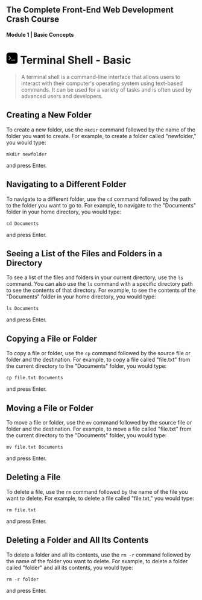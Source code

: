 ## The Complete Front-End Web Development Crash Course
#### Module 1 | Basic Concepts

# <img src="../imgs/terminal-icon.jpeg" width="30"/> Terminal Shell - Basic
> A terminal shell is a command-line interface that allows users to interact with their computer's operating system using text-based commands. It can be used for a variety of tasks and is often used by advanced users and developers.

## Creating a New Folder

To create a new folder, use the `mkdir` command followed by the name of the folder you want to create. For example, to create a folder called "newfolder," you would type:
```shell
mkdir newfolder
```
and press Enter.

## Navigating to a Different Folder

To navigate to a different folder, use the `cd` command followed by the path to the folder you want to go to. For example, to navigate to the "Documents" folder in your home directory, you would type:
```shell
cd Documents
```

and press Enter.

## Seeing a List of the Files and Folders in a Directory

To see a list of the files and folders in your current directory, use the `ls` command. You can also use the `ls` command with a specific directory path to see the contents of that directory. For example, to see the contents of the "Documents" folder in your home directory, you would type:
```shell
ls Documents
```

and press Enter.

## Copying a File or Folder

To copy a file or folder, use the `cp` command followed by the source file or folder and the destination. For example, to copy a file called "file.txt" from the current directory to the "Documents" folder, you would type:
```shell
cp file.txt Documents
```

and press Enter.

## Moving a File or Folder

To move a file or folder, use the `mv` command followed by the source file or folder and the destination. For example, to move a file called "file.txt" from the current directory to the "Documents" folder, you would type:
```shell
mv file.txt Documents
```

and press Enter.

## Deleting a File

To delete a file, use the `rm` command followed by the name of the file you want to delete. For example, to delete a file called "file.txt," you would type:
```shell
rm file.txt
```
and press Enter.

## Deleting a Folder and All Its Contents

To delete a folder and all its contents, use the `rm -r` command followed by the name of the folder you want to delete. For example, to delete a folder called "folder" and all its contents, you would type:
```shell
rm -r folder
```
and press Enter.
